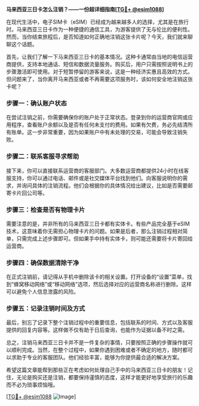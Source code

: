 **马来西亚三日卡怎么注销？——一份超详细指南[[TG💪+ @esim1088](https://t.me/s/esim1088)]**

在现代生活中，电子SIM卡（eSIM）已经成为越来越多人的选择，尤其是在旅行时。马来西亚三日卡作为一种便捷的通信工具，为游客提供了无与伦比的便利性。然而，当你结束旅程后，是否知道如何正确地注销这张卡片呢？今天，我们就来聊聊这个话题。

首先，让我们了解一下马来西亚三日卡的基本情况。这种卡通常由当地的电信运营商提供，支持本地通话、短信和数据流量服务。购买后，用户只需按照说明书上的步骤激活即可使用。对于短暂停留的游客来说，这是一种经济实惠且高效的方式。但问题来了，当你离开马来西亚或者不再需要这项服务时，该如何安全地注销这张卡呢？

### 步骤一：确认账户状态

在尝试注销之前，你需要确保你的账户处于正常状态。登录到你的运营商官网或应用程序，查看账户余额以及是否有任何未支付的费用。如果有欠费，务必先结清所有账单。这一步非常重要，因为如果账户中有未处理的交易，可能会导致注销失败。

### 步骤二：联系客服寻求帮助

接下来，你可以直接联系运营商的客服部门。大多数运营商都提供24小时在线客服支持，你可以通过电话、邮件或是社交媒体平台找到他们。向客服说明你的需求，并询问具体的注销流程。他们会根据你的具体情况给出建议，比如是否需要邮寄卡片回公司等。

### 步骤三：检查是否有物理卡片

需要注意的是，并非所有的马来西亚三日卡都有实体卡。有些产品完全基于eSIM技术，这意味着你无需担心物理卡片的问题。如果是后者，那么注销过程相对简单，只需完成上述步骤即可。但如果手中持有实体卡，则可能还需要将卡片寄回给运营商。

### 步骤四：确保数据清除干净

在正式注销前，请记得从手机中删除该卡的相关设置。打开设备的“设置”菜单，找到“蜂窝移动网络”或“移动网络”选项，然后选择对应的运营商名称进行删除。这样可以避免个人信息泄露的风险。

### 步骤五：记录注销时间及方式

最后，别忘了记录下整个注销过程中的重要信息，包括联系的时间、方式以及客服提供的回复内容等。这样做不仅有助于日后查询，也能作为证据以备不时之需。

总之，注销马来西亚三日卡并不是一件复杂的事情，只要按照正确的步骤操作就可以顺利完成。当然，在整个过程中，如果你遇到困难或者不确定的地方，随时都可以求助于专业的客服团队。他们经验丰富，能够为你提供最合适的解决方案。

希望这篇文章能帮到那些正在考虑如何处理自己手中的马来西亚三日卡的朋友！记住，无论是购买还是注销，都要保持谨慎的态度，这样才能更好地享受旅行的乐趣而不必为琐事烦恼哦。

[[TG💪+ @esim1088](https://t.me/s/esim1088) ![Image](https://i.postimg.cc/4NQfJmqS/Snipaste-2025-05-13-00-14-12.png)]
